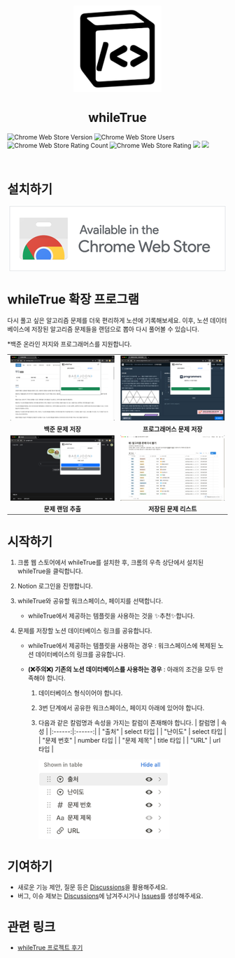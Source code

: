 <div align="center">
    <img width="200" src="upload/logo.png"/>
    <h1>whileTrue</h1>
</div>

<p>
<img alt="Chrome Web Store Version" src="https://img.shields.io/chrome-web-store/v/ockglcdfpkebaiaaocinjdcpiieceocn"> <img alt="Chrome Web Store Users" src="https://img.shields.io/chrome-web-store/users/ockglcdfpkebaiaaocinjdcpiieceocn"> <img alt="Chrome Web Store Rating Count" src="https://img.shields.io/chrome-web-store/rating-count/ockglcdfpkebaiaaocinjdcpiieceocn"> <img alt="Chrome Web Store Rating" src="https://img.shields.io/chrome-web-store/rating/ockglcdfpkebaiaaocinjdcpiieceocn"> <img src="https://img.shields.io/badge/license-MIT-blue" /> <img src="https://hits.seeyoufarm.com/api/count/incr/badge.svg?url=https%3A%2F%2Fgithub.com%2Fnamgons%2FwhileTrue&count_bg=%2379C83D&title_bg=%23555555&icon=&icon_color=%23E7E7E7&title=hits&edge_flat=false"/>
</p>

<br />

# 설치하기

<div align="center">
   <a href="https://chromewebstore.google.com/detail/whiletrue/ockglcdfpkebaiaaocinjdcpiieceocn">
      <img src="upload/chrome-web-store.png">
   </a>
</div>

# whileTrue 확장 프로그램

다시 풀고 싶은 알고리즘 문제를 더욱 편리하게 노션에 기록해보세요. 이후, 노션 데이터베이스에 저장된 알고리즘 문제들을 랜덤으로 뽑아 다시 풀어볼 수 있습니다.

\*백준 온라인 저지와 프로그래머스를 지원합니다.

<table>
  <tr>
    <td align="center">
        <img src="upload/screenshot-baekjoon.png" alt="백준 문제 저장" />
    </td>
    <td align="center">
        <img src="upload/screenshot-programmers.png" alt="프로그래머스 문제 저장" />
    </td>
  </tr>
  <tr>
    <td align="center">
        <b>백준 문제 저장</b>
    </td>
    <td align="center">
        <b>프로그래머스 문제 저장</b>
    </td>
  </tr>
  <tr>
    <td align="center">
        <img src="upload/screenshot-random.png" alt="문제 랜덤 추출" />
    </td>
    <td align="center">
        <img src="upload/screenshot-notion.png" alt="저장된 문제 리스트" />
    </td>
  </tr>
  <tr>
    <td align="center">
        <b>문제 랜덤 추출</b>
    </td>
    <td align="center">
        <b>저장된 문제 리스트</b>
    </td>
  </tr>
</table>

# 시작하기

1. 크롬 웹 스토어에서 whileTrue를 설치한 후, 크롬의 우측 상단에서 설치된 whileTrue을 클릭합니다.
2. Notion 로그인을 진행합니다.
3. whileTrue와 공유할 워크스페이스, 페이지를 선택합니다.
   - whileTrue에서 제공하는 템플릿을 사용하는 것을 ✨추천✨합니다.
4. 문제를 저장할 노션 데이터베이스 링크를 공유합니다.

   - whileTrue에서 제공하는 템플릿을 사용하는 경우 : 워크스페이스에 복제된 노션 데이터베이스의 링크를 공유합니다.
   - <b>(❌주의❌) 기존의 노션 데이터베이스를 사용하는 경우</b> : 아래의 조건을 모두 만족해야 합니다.

     1. 데이터베이스 형식이어야 합니다.
     2. 3번 단계에서 공유한 워크스페이스, 페이지 아래에 있어야 합니다.
     3. 다음과 같은 칼럼명과 속성을 가지는 칼럼이 존재해야 합니다.
        | 칼럼명 | 속성 |
        |:------:|:------:|
        | "출처" | select 타입 |
        | "난이도" | select 타입 |
        | "문제 번호" | number 타입 |
        | "문제 제목" | title 타입 |
        | "URL" | url 타입 |

        <img width="300" src="upload/columns.png"/>

# 기여하기

- 새로운 기능 제안, 질문 등은 [Discussions](https://github.com/namgons/whileTrue/discussions)을 활용해주세요.
- 버그, 이슈 제보는 [Discussions](https://github.com/namgons/whileTrue/discussions)에 남겨주시거나 [Issues](https://github.com/namgons/whileTrue/issues)를 생성해주세요.

# 관련 링크

- [whileTrue 프로젝트 후기](https://namgons.github.io/2/)
